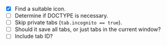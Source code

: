 - [x] Find a suitable icon.
- [ ] Determine if DOCTYPE is necessary.
- [ ] Skip private tabs (`tab.incognito == true`).
- [ ] Should it save all tabs, or just tabs in the current window?
- [ ] Include tab ID?
